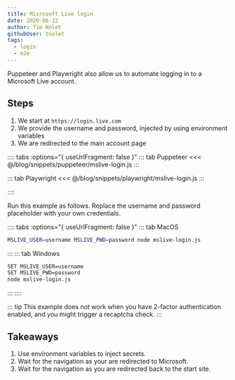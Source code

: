 ```yaml
---
title: Microsoft Live login
date: 2020-06-22
author: Tim Nolet
githubUser: tnolet
tags: 
  - login
  - e2e
---
```


Puppeteer and Playwright also allow us to automate logging in to a Microsoft Live account.

## Steps

1. We start at `https://login.live.com`
2. We provide the username and password, injected by using environment variables
3. We are redirected to the main account page

:::: tabs :options="{ useUrlFragment: false }"
::: tab Puppeteer 
<<< @/blog/snippets/puppeteer/mslive-login.js
:::

::: tab Playwright
<<< @/blog/snippets/playwright/mslive-login.js
:::

::::

Run this example as follows. Replace the username and password placeholder with your own credentials.

:::: tabs :options="{ useUrlFragment: false }"
::: tab MacOS
```sh
MSLIVE_USER=username MSLIVE_PWD=password node mslive-login.js
```
:::
::: tab Windows
```sh
SET MSLIVE_USER=username
SET MSLIVE_PWD=password
node mslive-login.js
```
:::
::::

::: tip
This example does not work when you have 2-factor authentication enabled, and you might trigger a recaptcha check.
:::

## Takeaways

1. Use environment variables to inject secrets.
2. Wait for the navigation as your are redirected to Microsoft.
3. Wait for the navigation as you are redirected back to the start site.





